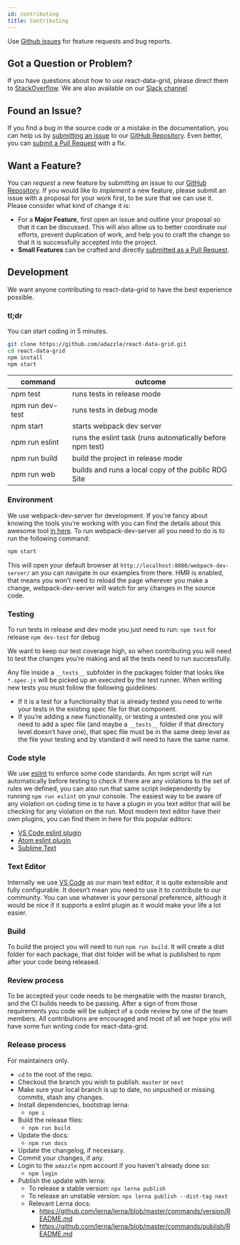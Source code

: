 ```yaml
---
id: contributing
title: Contributing
---
```


Use [Github issues](https://github.com/adazzle/react-data-grid/issues) for feature requests and bug reports.

## <a name="question"></a> Got a Question or Problem?

If you have questions about how to *use* react-data-grid, please direct them to [StackOverflow](http://stackoverflow.com/questions/tagged/react-data-grid). We are also available on our [Slack channel](https://react-data-grid.herokuapp.com/)

## <a name="issue"></a> Found an Issue?
If you find a bug in the source code or a mistake in the documentation, you can help us by
[submitting an issue](#submit-issue) to our [GitHub Repository](https://github.com/adazzle/react-data-grid). Even better, you can
[submit a Pull Request](#submit-pr) with a fix.

## <a name="feature"></a> Want a Feature?
You can *request* a new feature by submitting an issue to our [GitHub
Repository](https://github.com/adazzle/react-data-grid). If you would like to *implement* a new feature, please submit an issue with
a proposal for your work first, to be sure that we can use it.
Please consider what kind of change it is:

* For a **Major Feature**, first open an issue and outline your proposal so that it can be
discussed. This will also allow us to better coordinate our efforts, prevent duplication of work,
and help you to craft the change so that it is successfully accepted into the project.
* **Small Features** can be crafted and directly [submitted as a Pull Request](#submit-pr).


## Development
We want anyone contributing to react-data-grid to have the best experience possible.

### tl;dr
You can start coding in 5 minutes.

```sh
git clone https://github.com/adazzle/react-data-grid.git
cd react-data-grid
npm install
npm start
```

command                | outcome                                                                                               |
-----------------------|-------------------------------------------------------------------------------------------------------|
npm test               | runs tests in release mode                                                                            |
npm run dev-test       | runs tests in debug mode                                                                              |
npm start              | starts webpack dev server                                                                             |
npm run eslint         | runs the eslint task (runs automatically before npm test)                                             |
npm run build          | build the project in release mode                                                                     |
npm run web  | builds and runs a local copy of the public RDG Site   |


### Environment
We use webpack-dev-server for development. If you're fancy about knowing the tools you’re working with you can find the details about this awesome tool [in here](https://webpack.github.io/docs/webpack-dev-server.html).
To run webpack-dev-server all you need to do is to run the following command:
```sh
npm start
```
This will open your default browser at `http://localhost:8080/webpack-dev-server/` an you can navigate in our examples from there.
HMR is enabled, that means you won't need to reload the page wherever you make a change, webpack-dev-server will watch for any changes in the source code.

### Testing
To run tests in release and dev mode you just need to run:
`npm test` for release
`npm dev-test` for debug

We want to keep our test coverage high, so when contributing you will need to test the changes you’re making and all the tests need to run successfully.

Any file inside a `__tests__` subfolder in the packages folder that looks like `*.spec.js` will be picked up an executed by the test runner.
When writing new tests you must follow the following guidelines:
-	If it is a test for a functionality that is already tested you need to write your tests in the existing spec file for that component.
-	If you’re adding a new functionality, or testing a untested one you will need to add a spec file (and maybe a `__tests__` folder if that directory level doesn’t have one),
  that spec file must be in the same deep level as the file your testing and by standard it will need to have the same name.

### Code style
We use [eslint](http://eslint.org/) to enforce some code standards.
An npm script will run automatically before testing to check if there are any violations to the set of rules we defined, you can also run that same script independently by running `npm run eslint` on your console.
The easiest way to be aware of any violation on coding time is to have a plugin in you text editor that will be checking for any violation on the run.
Most modern text editor have their own plugins, you can find them in here for this popular editors:

- [VS Code eslint plugin](https://marketplace.visualstudio.com/items?itemName=dbaeumer.vscode-eslint)
- [Atom eslint plugin](https://atom.io/packages/linter-eslint)
- [Sublime Text](https://github.com/roadhump/SublimeLinter-eslint)

### Text Editor
Internally we use [VS Code](https://code.visualstudio.com/) as our main text editor, it is quite extensible and fully configurable.
It doesn’t mean you need to use it to contribute to our community.
You can use whatever is your personal preference, although it would be nice if it supports a eslint plugin as it would make your life a lot easier.

### Build
To build the project you will need to run `npm run build`.
It will create a dist folder for each package, that dist folder will be what is published to npm after your code being released.

### Review process
To be accepted your code needs to be mergeable with the master branch, and the CI builds needs to be passing. After a sign of from those requirements you code will be subject of a code review by one of the team members.
All contributions are encouraged and most of all we hope you will have some fun writing code for react-data-grid.

### Release process

For maintainers only.

- `cd` to the root of the repo.
- Checkout the branch you wish to publish. `master` or `next`
- Make sure your local branch is up to date, no unpushed or missing commits, stash any changes.
- Install dependencies, bootstrap lerna:
  - `npm i`
- Build the release files:
  - `npm run build`
- Update the docs:
  - `npm run docs`
- Update the changelog, if necessary.
- Commit your changes, if any.
- Login to the `adazzle` npm account if you haven't already done so:
  - `npm login`
- Publish the update with lerna:
  - To release a stable version: `npx lerna publish`
  - To release an unstable version: `npx lerna publish --dist-tag next`
  - Relevant Lerna docs:
    - https://github.com/lerna/lerna/blob/master/commands/version/README.md
    - https://github.com/lerna/lerna/blob/master/commands/publish/README.md
